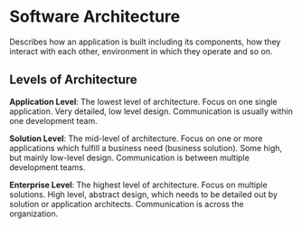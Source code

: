 <h1>Software Architecture</h1>

Describes how an application is built including its components, how they interact with each other, environment in which they operate and so on.

<h2>Levels of Architecture</h2>

<p><b>Application Level</b>: The lowest level of architecture. Focus on one single application. Very detailed, low level design. Communication is usually within one development team.</p>
<p><b>Solution Level</b>: The mid-level of architecture. Focus on one or more applications which fulfill a business need (business solution). Some high, but mainly low-level design. Communication is between multiple development teams.</p>
<p><b>Enterprise Level</b>: The highest level of architecture. Focus on multiple solutions. High level, abstract design, which needs to be detailed out by solution or application architects. Communication is across the organization.</p>
